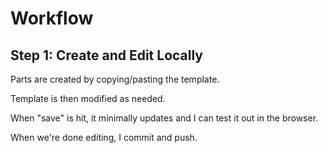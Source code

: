 # Workflow

## Step 1: Create and Edit Locally

Parts are created by copying/pasting the template.

Template is then modified as needed.

When "save" is hit, it minimally updates and I can test it out in the browser.

When we're done editing, I commit and push.
